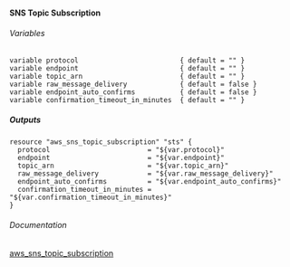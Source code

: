 #### SNS Topic Subscription


###### Variables
```
variable protocol                         { default = "" }
variable endpoint                         { default = "" }
variable topic_arn                        { default = "" }
variable raw_message_delivery             { default = false }
variable endpoint_auto_confirms           { default = false }
variable confirmation_timeout_in_minutes  { default = "" }
```

##### Outputs
```
resource "aws_sns_topic_subscription" "sts" {
  protocol                        = "${var.protocol}"
  endpoint                        = "${var.endpoint}"
  topic_arn                       = "${var.topic_arn}"
  raw_message_delivery            = "${var.raw_message_delivery}"
  endpoint_auto_confirms          = "${var.endpoint_auto_confirms}"
  confirmation_timeout_in_minutes = "${var.confirmation_timeout_in_minutes}"
}
```

###### Documentation
[aws_sns_topic_subscription](https://www.terraform.io/docs/providers/aws/r/sns_topic_subscription.html#protocol)
